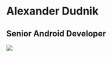 # Alexander Dudnik
## Senior Android Developer
![](https://komarev.com/ghpvc/?username=alexandr-dudnik&label=PROFILE+VIEWS&color=green&style=plastic)

